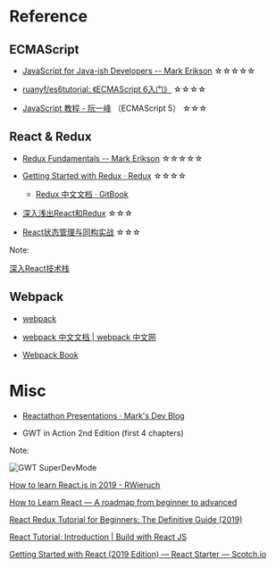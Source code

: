 # Reference

<!-- vertical -->

## ECMAScript

* [JavaScript for Java-ish Developers -- Mark Erikson](https://blog.isquaredsoftware.com/presentations/2019-05-js-for-java-devs/#/ "") ☆☆☆☆☆

* [ruanyf/es6tutorial: 《ECMAScript 6入门》](https://github.com/ruanyf/es6tutorial "") ☆☆☆☆

* [JavaScript 教程 - 阮一峰](https://wangdoc.com/javascript/ "") （ECMAScript 5） ☆☆☆

<!-- vertical -->

## React & Redux

* [Redux Fundamentals -- Mark Erikson](https://blog.isquaredsoftware.com/presentations/2018-03-redux-fundamentals/#/ "") ☆☆☆☆☆

* [Getting Started with Redux · Redux](https://redux.js.org/introduction/getting-started "") ☆☆☆☆
  - [Redux 中文文档 · GitBook](http://cn.redux.js.org/index.html "")

* [深入浅出React和Redux](https://book.douban.com/subject/27033213/ "") ☆☆☆

* [React状态管理与同构实战](https://book.douban.com/subject/30290509/ "") ☆☆☆

Note:

[深入React技术栈](http://www.ituring.com.cn/book/1898 "")

<!-- vertical -->

## Webpack

* [webpack](https://webpack.js.org/ "")

* [webpack 中文文档 | webpack 中文网](https://www.webpackjs.com/ "")

* [Webpack Book](https://survivejs.com/webpack/foreword/ "")

<!-- vertical -->

# Misc

* [Reactathon Presentations  ·  Mark's Dev Blog  ](https://blog.isquaredsoftware.com/2018/03/presentation-reactathon-redux-fundamentals/ "")

* GWT in Action 2nd Edition (first 4 chapters)

Note:

![GWT SuperDevMode](http://www.gwtproject.org/doc/latest/images/DevModeTypical.jpg )

[  How to learn React.js in 2019 - RWieruch  ](https://www.robinwieruch.de/learn-react-js/ "")

[How to Learn React — A roadmap from beginner to advanced](https://www.freecodecamp.org/news/learning-react-roadmap-from-scratch-to-advanced-bff7735531b6/ "")

[React Redux Tutorial for Beginners: The Definitive Guide (2019)](https://www.valentinog.com/blog/redux/ "")

[React Tutorial: Introduction | Build with React JS](http://buildwithreact.com/tutorial "")


[Getting Started with React (2019 Edition) ― React Starter ― Scotch.io](https://scotch.io/starters/react/getting-started-with-react-2019-edition "")